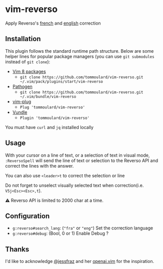 # vim-reverso
Apply Reverso's [french] and [english] correction

[french]:https://www.reverso.net/orthographe/correcteur-francais/
[english]:https://www.reverso.net/orthographe/correcteur-anglais/

## Installation
This plugin follows the standard runtime path structure. Below are some
helper lines for popular package managers (you can use `git submodules`
instead of `git clone`):

* [Vim 8 packages](http://vimhelp.appspot.com/repeat.txt.html#packages)
  * `git clone https://github.com/tommoulard/vim-reverso.git ~/.vim/pack/plugins/start/vim-reverso`
* [Pathogen](https://github.com/tpope/vim-pathogen)
  * `git clone https://github.com/tommoulard/vim-reverso.git ~/.vim/bundle/vim-reverso`
* [vim-plug](https://github.com/junegunn/vim-plug)
  * `Plug 'tommoulard/vim-reverso'`
* [Vundle](https://github.com/VundleVim/Vundle.vim)
  * `Plugin 'tommoulard/vim-reverso'`

You must have `curl` and `jq` installed locally

## Usage
With your cursor on a line of text, or a selection of text in visual mode,
`:ReversoSpell` will send the line of text or selection to the Reverso API and
correct the lines with the answer.

You can also use `<leader>t` to correct the selection or line

Do not forget to unselect visually selected text when correction(i.e.
`V5j<Esc><Esc>,t`).

:warning: Reverso API is limited to 2000 char at a time.

## Configuration
 - `g:reverso#search_lang`: (`"fra"` or `"eng"`) Set the correction
language
 - `g:reverso#debug`: (Bool, 0 or 1) Enable Debug ?

## Thanks
I'd like to acknowledge [@jessfraz] and her [openai.vim] for the inspiration.

[@jessfraz]:https://github.com/jessfraz
[openai.vim]:https://github.com/jessfraz/openai.vim
